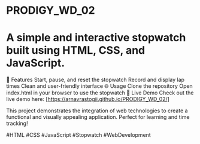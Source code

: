 # PRODIGY_WD_02
# A simple and interactive stopwatch built using HTML, CSS, and JavaScript.

🚀 Features
Start, pause, and reset the stopwatch
Record and display lap times
Clean and user-friendly interface
🌐 Usage
Clone the repository
Open index.html in your browser to use the stopwatch
🎯 Live Demo
Check out the live demo here: [https://arnavrastogii.github.io/PRODIGY_WD_02/]

This project demonstrates the integration of web technologies to create a functional and visually appealing application. Perfect for learning and time tracking!

#HTML #CSS #JavaScript #Stopwatch #WebDevelopment
